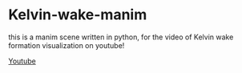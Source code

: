 # Kelvin-wake-manim
this is a manim scene written in python, for the video of Kelvin wake formation visualization on youtube!

[Youtube](https://www.youtube.com/watch?v=dAH7t6ghBOE)
